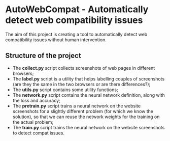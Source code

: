 # AutoWebCompat - Automatically detect web compatibility issues

The aim of this project is creating a tool to automatically detect web compatibility issues without human intervention.

## Structure of the project

- The **collect.py** script collects screenshots of web pages in different browsers;
- The **label.py** script is a utility that helps labelling couples of screenshots (are they the same in the two browsers or are there differences?);
- The **utils.py** script contains some utility functions;
- The **network.py** script contains the neural network definition, along with the loss and accuracy;
- The **pretrain.py** script trains a neural network on the website screenshots for a slightly different problem (for which we know the solution), so that we can reuse the network weights for the training on the actual problem;
- The **train.py** script trains the neural network on the website screenshots to detect compat issues.
